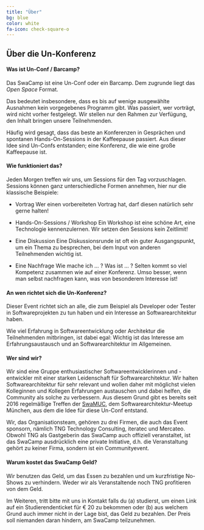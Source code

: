 ```yaml
---
title: "Über"
bg: blue
color: white
fa-icon: check-square-o
---
```


## Über die Un-Konferenz

#### Was ist Un-Conf / Barcamp?

Das SwaCamp ist eine Un-Conf oder ein Barcamp. Dem zugrunde liegt das *Open Space* Format.

Das bedeutet insbesondere, dass es bis auf wenige ausgewählte Ausnahmen kein vorgegebenes Programm gibt. Was passiert, wer vorträgt, wird nicht vorher festgelegt. Wir stellen nur den Rahmen zur Verfügung, den Inhalt bringen unsere Teilnehmenden.

Häufig wird gesagt, dass das beste an Konferenzen in Gesprächen und spontanen Hands-On-Sessions in der Kaffeepause passiert. Aus dieser Idee sind Un-Confs entstanden; eine Konferenz, die wie eine große Kaffeepause ist.

#### Wie funktioniert das?

Jeden Morgen treffen wir uns, um Sessions für den Tag vorzuschlagen. Sessions können ganz unterschiedliche Formen annehmen, hier nur die klassische Beispiele:

* Vortrag
Wer einen vorbereiteten Vortrag hat, darf diesen natürlich sehr gerne halten!

* Hands-On-Sessions / Workshop
Ein Workshop ist eine schöne Art, eine Technologie kennenzulernen. Wir setzen den Sessions kein Zeitlimit!

* Eine Diskussion
Eine Diskussionsrunde ist oft ein guter Ausgangspunkt, um ein Thema zu besprechen, bei dem Input von anderen Teilnehmenden wichtig ist.

* Eine Nachfrage
Wie mache ich ... ? Was ist ... ? Selten kommt so viel Kompetenz zusammen wie auf einer Konferenz. Umso besser, wenn man selbst nachfragen kann, was von besonderem Interesse ist!

#### An wen richtet sich die Un-Konferenz?

Dieser Event richtet sich an alle, die zum Beispiel als Developer oder Tester in Softwareprojekten zu tun haben und ein Interesse an Softwarearchitektur haben.

Wie viel Erfahrung in Softwareentwicklung oder Architektur die Teilnehmenden mitbringen, ist dabei egal: Wichtig ist das Interesse am Erfahrungsaustausch und an Softwarearchitektur im Allgemeinen.

#### Wer sind wir?

Wir sind eine Gruppe enthusiastischer Softwareentwicklerinnen und -entwickler mit einer starken Leidenschaft für Softwarearchitektur.
Wir halten Softwarearchitektur für sehr relevant und wollen daher mit möglichst vielen Kolleginnen und Kollegen
Erfahrungen austauschen und dabei helfen, die Community als solche zu verbessern.
Aus diesem Grund gibt es bereits seit 2016 regelmäßige Treffen der [SwaMUC](http://swa-muc.de/), dem Softwarearchitektur-Meetup München, aus dem die Idee für diese Un-Conf entstand.

Wir, das Organisationsteam, gehören zu drei Firmen, die auch das Event sponsorn, nämlich TNG Technology Consulting, iteratec und Mercateo.
Obwohl TNG als Gastgeberin das SwaCamp auch offiziell veranstaltet, ist das SwaCamp ausdrücklich eine private Initiative, d.h. die Veranstaltung gehört zu keiner Firma, sondern ist ein Communityevent.


#### Warum kostet das SwaCamp Geld?

Wir benutzen das Geld, um das Essen zu bezahlen und um kurzfristige No-Shows zu verhindern. Weder wir als Veranstaltende noch TNG profitieren von dem Geld.

Im Weiteren, tritt bitte mit uns in Kontakt falls du (a) studierst, um einen Link auf ein Studierendenticket für € 20 zu bekommen oder (b) aus welchem Grund auch immer nicht in der Lage bist, das Geld zu bezahlen. Der Preis soll niemanden daran hindern, am SwaCamp teilzunehmen.
